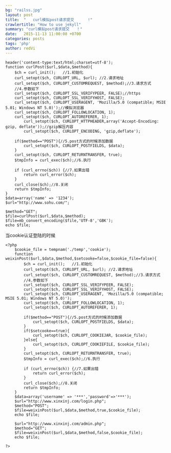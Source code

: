 ```yaml
---
bg: "railss.jpg"
layout: post
title:  "   curl模拟post请求提交      !"
crawlertitle: "How to use jekyll"
summary: "curl模拟post请求提交   ！"
date:   2015-11-13 11:00:08 +0700
categories: posts
tags: 'php'
author: redVi
---
```



    header('content-type:text/html;charset=utf-8');  
    function curlPost($url,$data,$method){  
        $ch = curl_init();   //1.初始化  
        curl_setopt($ch, CURLOPT_URL, $url); //2.请求地址  
        curl_setopt($ch, CURLOPT_CUSTOMREQUEST, $method);//3.请求方式  
        //4.参数如下  
        curl_setopt($ch, CURLOPT_SSL_VERIFYPEER, FALSE);//https  
        curl_setopt($ch, CURLOPT_SSL_VERIFYHOST, FALSE);  
        curl_setopt($ch, CURLOPT_USERAGENT, 'Mozilla/5.0 (compatible; MSIE 5.01; Windows NT 5.0)');//模拟浏览器  
        curl_setopt($ch, CURLOPT_FOLLOWLOCATION, 1);  
        curl_setopt($ch, CURLOPT_AUTOREFERER, 1);  
            curl_setopt($ch, CURLOPT_HTTPHEADER,array('Accept-Encoding: gzip, deflate'));//gzip解压内容  
            curl_setopt($ch, CURLOPT_ENCODING, 'gzip,deflate');  
          
        if($method=="POST"){//5.post方式的时候添加数据  
            curl_setopt($ch, CURLOPT_POSTFIELDS, $data);  
        }  
        curl_setopt($ch, CURLOPT_RETURNTRANSFER, true);  
        $tmpInfo = curl_exec($ch);//6.执行  
      
        if (curl_errno($ch)) {//7.如果出错  
            return curl_error($ch);  
        }  
        curl_close($ch);//8.关闭  
        return $tmpInfo;  
    }  
    $data=array('name' => '1234');  
    $url="http://www.sohu.com/";  
      
    $method="GET";  
    $file=curlPost($url,$data,$method);  
    $file=mb_convert_encoding($file,'UTF-8','GBK');  
    echo $file;

当cookie认证登陆的时候

    <?php  
        $cookie_file = tempnam('./temp','cookie');  
        function weixinPost($url,$data,$method,$setcooke=false,$cookie_file=false){  
            $ch = curl_init();   //1.初始化  
            curl_setopt($ch, CURLOPT_URL, $url); //2.请求地址  
            curl_setopt($ch, CURLOPT_CUSTOMREQUEST, $method);//3.请求方式  
            //4.参数如下      
            curl_setopt($ch, CURLOPT_SSL_VERIFYPEER, FALSE);  
            curl_setopt($ch, CURLOPT_SSL_VERIFYHOST, FALSE);  
            curl_setopt($ch, CURLOPT_USERAGENT, 'Mozilla/5.0 (compatible; MSIE 5.01; Windows NT 5.0)');  
            curl_setopt($ch, CURLOPT_FOLLOWLOCATION, 1);  
            curl_setopt($ch, CURLOPT_AUTOREFERER, 1);  
              
            if($method=="POST"){//5.post方式的时候添加数据     
                curl_setopt($ch, CURLOPT_POSTFIELDS, $data);  
            }  
            if($setcooke==true){  
                curl_setopt($ch, CURLOPT_COOKIEJAR, $cookie_file);  
            }else{  
                curl_setopt($ch, CURLOPT_COOKIEFILE, $cookie_file);  
            }  
            curl_setopt($ch, CURLOPT_RETURNTRANSFER, true);  
            $tmpInfo = curl_exec($ch);//6.执行  
      
            if (curl_errno($ch)) {//7.如果出错  
                return curl_error($ch);  
            }  
            curl_close($ch);//8.关闭  
            return $tmpInfo;  
        }  
        $data=array('username' => '***','password'=>'***');  
        $url="http://www.xinxinj.com/login.php";  
        $method="POST";  
        $file=weixinPost($url,$data,$method,true,$cookie_file);  
        echo $file;  
              
        $url="http://www.xinxinj.com/admin.php";  
        $method="GET";  
        $file=weixinPost($url,$data,$method,false,$cookie_file);  
        echo $file;  
              
    ?>  
	   	      